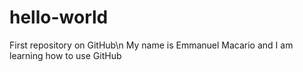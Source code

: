 # hello-world
First repository on GitHub\n
My name is Emmanuel Macario and I am learning how to use GitHub
